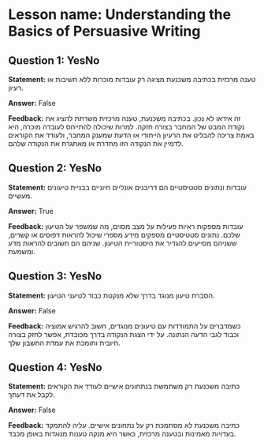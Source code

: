 # Lesson name: Understanding the Basics of Persuasive Writing

## Question 1: YesNo

**Statement:** טענה מרכזית בכתיבה משכנעת מציגה רק עובדות מוכרות ללא חשיבות או רעיון.

**Answer:** False

**Feedback:**
זה אידאו לא נכון. בכתיבה משכנעת, טענה מרכזית משרתת להציג את נקודת המבט של המחבר בצורה חזקה. למרות שיכולה להתייחס לעובדה מוכרה, היא באמת צריכה להבליט את הרעיון הייחודי או הדעת שמענק המחבר, ולעודד את הקוראים לדמיין את הנקודה הזו מחדרת או מאתגרת את הנקודה שלהם.


## Question 2: YesNo

**Statement:** עובדות ונתונים סטטיסטיים הם דריבנים אונליים חיוניים בבניית טיעונים מעשיים.

**Answer:** True

**Feedback:**
עובדות מספקות ראיות פעילות על מצב מסוים, מה שמשפר על הטיעון שלכם. נתונים סטטיסטיים מספקים מידע מספרי שיכול להראות דפוסים או קשרים, ששניהם מסייעים להגדיר את היסטוריית הטיעון. שניהם הם חשובים להראות מדע ומשמעת.


## Question 3: YesNo

**Statement:** הסברת טיעון מנוגד בדרך שלא מנקטת כבוד לטיעני הטיעון.

**Answer:** False

**Feedback:**
כשמדברים על התמודדות עם טיעונים מנוגדים, חשוב להרגיש אמוציה וכבוד לגבי הדעה הנתונה. על ידי הצגת הנקודה בדרך מכובדת, אפשר לחזק בצורה חיובית ותומכת את עמדת החשבון שלך.


## Question 4: YesNo

**Statement:** כתיבה משכנעת רק משתמשת בנתחונים אישיים לעודד את הקוראים לקבל את דעתך.

**Answer:** False

**Feedback:**
כתיבה משכנעת לא מסתמכת רק על נתחונים אישיים. עליה להתמקד בעדויות מאמינות ובטענה מרכזית, כאשר היא מנקה טענות מנוגדות באופן מכבד.

